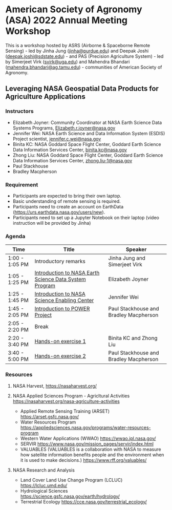 # American Society of Agronomy (ASA) 2022 Annual Meeting Workshop

This is a workshop hosted by ASRS (Airborne & Spaceborne Remote Sensing) - led by Jinha Jung (jinha@purdue.edu) and Deepak Joshi (deepak.joshi@sdstate.edu) - and PAS (Precision Agriculture System) - led by Simerjeet Virk (svirk@uga.edu) and Mahendra Bhandari (mahendra.bhandari@ag.tamu.edu) - communities of American Society of Agronomy. 

## Leveraging NASA Geospatial Data Products for Agriculture Applications

### Instructors

* Elizabeth Joyner: Community Coordinator at NASA Earth Science Data Systems Programs, Elizabeth.r.joyner@nasa.gov
* Jennifer Wei: NASA Earth Science and Data Information System (ESDIS) Project scientist, jennifer.c.wei@nasa.gov
* Binita KC: NASA Goddard Space Flight Center, Goddard Earth Science Data Information Services Center, binita.kc@nasa.gov
* Zhong Liu: NASA Goddard Space Flight Center, Goddard Earth Science Data Information Services Center, zhong.liu-1@nasa.gov
* Paul Stackhouse
* Bradley Macpherson

### Requirement

* Participants are expected to bring their own laptop.
* Basic understanding of remote sensing is required.
* Participants need to create an account on EarthData (https://urs.earthdata.nasa.gov/users/new).
* Participants need to set up a Jupyter Notebook on their laptop (video instruction will be provided by Jinha)

### Agenda

| Time          | Title         | Speaker       |
| ------------- | ------------- | ------------- |
| 1:00 - 1:05 PM  | Introductory remarks | Jinha Jung and Simerjeet Virk |
| 1:05 - 1:25 PM  | [Introduction to NASA Earth Science Data System Program](01-NASA_Earth_Science_Data_System.md)  | Elizabeth Joyner |
| 1:25 - 1:45 PM  | [Introduction to NASA Science Enabling Center](02-GES_Data_Information_Service_Center.md)  | Jennifer Wei |
| 1:45 - 2:05 PM  | [Introduction to POWER Project](03-POWER.md)  | Paul Stackhouse and Bradley Macpherson |
| 2:05 - 2:20 PM  | Break  |  |
| 2:20 - 3:40 PM  | [Hands-on exercise 1](05-Hands_on_exercise.md)  | Binita KC and Zhong Liu |
| 3:40 - 5:00 PM  | [Hands-on exercise 2](06-Hands_on_exercise_2.md)  | Paul Stackhouse and Bradley Macpherson |

### Resources

1. NASA Harvest, https://nasaharvest.org/

2. NASA Applied Sciences Program - Agricltural Activities https://nasaharvest.org/nasa-agriculture-activities 
      * Applied Remote Sensing Training (ARSET) https://arset.gsfc.nasa.gov/ 
      * Water Resources Program https://appliedsciences.nasa.gov/programs/water-resources-program 
      * Western Water Applications (WWAO) https://wwao.jpl.nasa.gov/ 
      * SERVIR https://www.nasa.gov/mission_pages/servir/index.html 
      * VALUABLES (VALUABLES is a collaboration with NASA to measure how satellite information benefits people and the environment when it is used to make decisions.) https://www.rff.org/valuables/

3. NASA Research and Analysis
     * Land Cover Land Use Change Program (LCLUC) https://lcluc.umd.edu/ 
     * Hydrological Sciences https://science.gsfc.nasa.gov/earth/hydrology/ 
     * Terrestrial Ecology  https://cce.nasa.gov/terrestrial_ecology/ 
